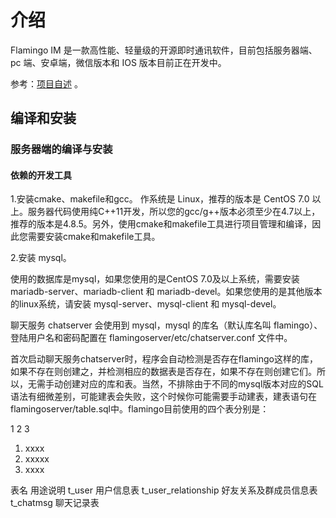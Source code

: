 # 介绍
Flamingo IM 是一款高性能、轻量级的开源即时通讯软件，目前包括服务器端、pc 端、安卓端，微信版本和 IOS 版本目前正在开发中。

参考：[项目自述](https://github.com/balloonwj/flamingo#readme) 。

## 编译和安装
### 服务器端的编译与安装
#### 依赖的开发工具

1.安装cmake、makefile和gcc。
​作系统是 Linux，推荐的版本是 CentOS 7.0 以上。服务器代码使用纯C++11开发，所以您的gcc/g++版本必须至少在4.7以上，推荐的版本是4.8.5。另外，使用cmake和makefile工具进行项目管理和编译，因此您需要安装cmake和makefile工具。

2.安装 mysql。

使用的数据库是mysql，如果您使用的是CentOS 7.0及以上系统，需要安装 mariadb-server、mariadb-client 和 mariadb-devel。如果您使用的是其他版本的linux系统，请安装 mysql-server、mysql-client 和 mysql-devel。

聊天服务 chatserver 会使用到 mysql，mysql 的库名（默认库名叫 flamingo）、登陆用户名和密码配置在 flamingoserver/etc/chatserver.conf 文件中。

首次启动聊天服务chatserver时，程序会自动检测是否存在flamingo这样的库，如果不存在则创建之，并检测相应的数据表是否存在，如果不存在则创建它们。所以，无需手动创建对应的库和表。当然，不排除由于不同的mysql版本对应的SQL语法有细微差别，可能建表会失败，这个时候你可能需要手动建表，建表语句在flamingoserver/table.sql中。flamingo目前使用的四个表分别是：

1
2
3
1. xxxx
2. xxxxx
3. xxxx

表名	用途说明
t_user	用户信息表
t_user_relationship	好友关系及群成员信息表
t_chatmsg	聊天记录表
